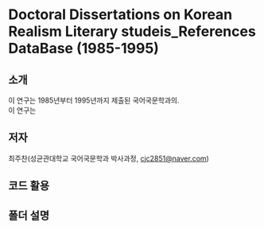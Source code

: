 # Doctoral Dissertations on Korean Realism Literary studeis_References DataBase (1985-1995)

## 소개
이 연구는 1985년부터 1995년까지 제출된 국어국문학과의.  
이 연구는

## 저자
최주찬(성균관대학교 국어국문학과 박사과정, cjc2851@naver.com)

## 코드 활용


## 폴더 설명
